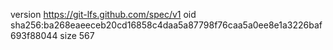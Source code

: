 version https://git-lfs.github.com/spec/v1
oid sha256:ba268eaeeceb20cd16858c4daa5a87798f76caa5a0ee8e1a3226baf693f88044
size 567

